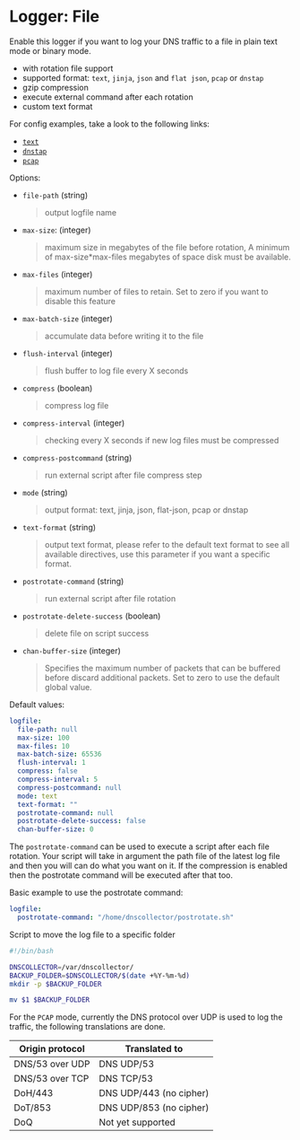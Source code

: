 # Logger: File

Enable this logger if you want to log your DNS traffic to a file in plain text mode or binary mode.

* with rotation file support
* supported format: `text`, `jinja`, `json` and `flat json`, `pcap` or `dnstap`
* gzip compression
* execute external command after each rotation
* custom text format

For config examples, take a look to the following links:

* [`text`](../_examples/use-case-7.yml)
* [`dnstap`](../_examples/use-case-13.yml)
* [`pcap`](../_examples/use-case-1.yml)

Options:

* `file-path` (string)
  > output logfile name

* `max-size`: (integer)
  > maximum size in megabytes of the file before rotation, 
  > A minimum of max-size*max-files megabytes of space disk must be available.

* `max-files` (integer)
  > maximum number of files to retain. Set to zero if you want to disable this feature

* `max-batch-size` (integer)
  > accumulate data before writing it to the file

* `flush-interval` (integer)
  > flush buffer to log file every X seconds

* `compress` (boolean)
  > compress log file

* `compress-interval` (integer)
  > checking every X seconds if new log files must be compressed

* `compress-postcommand` (string)
  > run external script after file compress step

* `mode` (string)
  > output format: text, jinja, json, flat-json, pcap or dnstap

* `text-format` (string)
  > output text format, please refer to the default text format to see all
  > available directives, use this parameter if you want a specific format.

* `postrotate-command` (string)
  > run external script after file rotation

* `postrotate-delete-success` (boolean)
  > delete file on script success

* `chan-buffer-size` (integer)
  > Specifies the maximum number of packets that can be buffered before discard additional packets.
  > Set to zero to use the default global value.

Default values:

```yaml
logfile:
  file-path: null
  max-size: 100
  max-files: 10
  max-batch-size: 65536
  flush-interval: 1
  compress: false
  compress-interval: 5
  compress-postcommand: null
  mode: text
  text-format: ""
  postrotate-command: null
  postrotate-delete-success: false
  chan-buffer-size: 0
```

The `postrotate-command` can be used to execute a script after each file rotation.
Your script will take in argument the path file of the latest log file and then you will can do what you want on it.
If the compression is enabled then the postrotate command will be executed after that too.

Basic example to use the postrotate command:

```yaml
logfile:
  postrotate-command: "/home/dnscollector/postrotate.sh"
```

Script to move the log file to a specific folder

```bash
#!/bin/bash

DNSCOLLECTOR=/var/dnscollector/
BACKUP_FOLDER=$DNSCOLLECTOR/$(date +%Y-%m-%d)
mkdir -p $BACKUP_FOLDER

mv $1 $BACKUP_FOLDER
```

For the `PCAP` mode, currently the DNS protocol over UDP is used to log the traffic, the following translations are done.

| Origin protocol        | Translated to                  |
| -----------------------|--------------------------------|
| DNS/53 over UDP        | DNS UDP/53                     |
| DNS/53 over TCP        | DNS TCP/53                     |
| DoH/443                | DNS UDP/443 (no cipher)        |
| DoT/853                | DNS UDP/853 (no cipher)        |
| DoQ                    | Not yet supported              |
